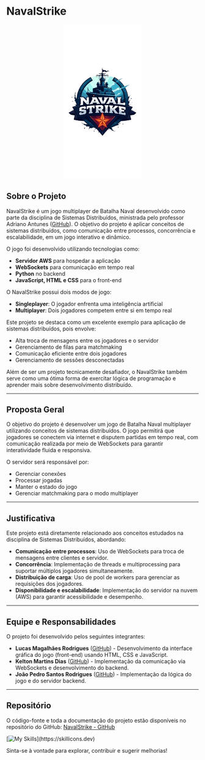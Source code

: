 # NavalStrike

<p align="center">
 <img src= "navalLogo.png" width=40%>
</p>

  
## Sobre o Projeto

NavalStrike é um jogo multiplayer de Batalha Naval desenvolvido como parte da disciplina de Sistemas Distribuídos, ministrada pelo professor Adriano Antunes ([GitHub](https://github.com/adrianoifnmg)). O objetivo do projeto é aplicar conceitos de sistemas distribuídos, como comunicação entre processos, concorrência e escalabilidade, em um jogo interativo e dinâmico.

O jogo foi desenvolvido utilizando tecnologias como:
- **Servidor AWS** para hospedar a aplicação
- **WebSockets** para comunicação em tempo real
- **Python** no backend
- **JavaScript, HTML e CSS** para o front-end

O NavalStrike possui dois modos de jogo:
- **Singleplayer**: O jogador enfrenta uma inteligência artificial
- **Multiplayer**: Dois jogadores competem entre si em tempo real

Este projeto se destaca como um excelente exemplo para aplicação de sistemas distribuídos, pois envolve:
- Alta troca de mensagens entre os jogadores e o servidor
- Gerenciamento de filas para matchmaking
- Comunicação eficiente entre dois jogadores
- Gerenciamento de sessões desconectadas

Além de ser um projeto tecnicamente desafiador, o NavalStrike também serve como uma ótima forma de exercitar lógica de programação e aprender mais sobre desenvolvimento distribuído.

---

## Proposta Geral

O objetivo do projeto é desenvolver um jogo de Batalha Naval multiplayer utilizando conceitos de sistemas distribuídos. O jogo permitirá que jogadores se conectem via internet e disputem partidas em tempo real, com comunicação realizada por meio de WebSockets para garantir interatividade fluida e responsiva.

O servidor será responsável por:
- Gerenciar conexões
- Processar jogadas
- Manter o estado do jogo
- Gerenciar matchmaking para o modo multiplayer

---

## Justificativa

Este projeto está diretamente relacionado aos conceitos estudados na disciplina de Sistemas Distribuídos, abordando:

- **Comunicação entre processos**: Uso de WebSockets para troca de mensagens entre clientes e servidor.
- **Concorrência**: Implementação de threads e multiprocessing para suportar múltiplos jogadores simultaneamente.
- **Distribuição de carga**: Uso de pool de workers para gerenciar as requisições dos jogadores.
- **Disponibilidade e escalabilidade**: Implementação do servidor na nuvem (AWS) para garantir acessibilidade e desempenho.

---

## Equipe e Responsabilidades

O projeto foi desenvolvido pelos seguintes integrantes:

- **Lucas Magalhães Rodrigues** ([GitHub](https://github.com/iamlucasmagalhaes)) - Desenvolvimento da interface gráfica do jogo (front-end) usando HTML, CSS e JavaScript.
- **Kelton Martins Dias** ([GitHub](https://github.com/Keltonmd)) - Implementação da comunicação via WebSockets e desenvolvimento do backend.
- **João Pedro Santos Rodrigues** ([GitHub](https://github.com/JPJohn1110)) - Implementação da lógica do jogo e do servidor backend.

---

## Repositório

O código-fonte e toda a documentação do projeto estão disponíveis no repositório do GitHub:
[NavalStrike - GitHub](https://github.com/Keltonmd/NavalStrike)

[![My Skills](https://skillicons.dev/icons?i=python,aws,javascript,html,css,flask,git,)](https://skillicons.dev)

Sinta-se à vontade para explorar, contribuir e sugerir melhorias!

